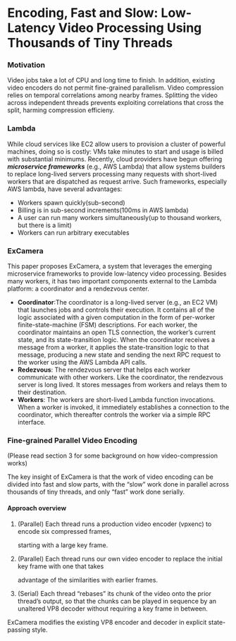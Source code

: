 # Encoding, Fast and Slow: Low-Latency Video Processing Using Thousands of Tiny Threads

### Motivation

Video jobs take a lot of CPU and long time to finish. In addition, existing video encoders do not permit fine-grained parallelism. Video compression relies on temporal correlations among nearby frames. Splitting the video across independent threads prevents exploiting correlations that cross the split, harming compression efficieny. 

### Lambda

While cloud services like EC2 allow users to provision a cluster of powerful machines, doing so is costly: VMs take minutes to start and usage is billed with substantial minimums. Recently, cloud providers have begun offering _**microservice frameworks**_ \(e.g., AWS Lambda\) that allow systems builders to replace long-lived servers processing many requests with short-lived workers that are dispatched as request arrive. Such frameworks, especially AWS lambda, have several advantages: 

* Workers spawn quickly\(sub-second\)
* Billing is in sub-second increments\(100ms in AWS lambda\)
* A user can run many workers simultaneously\(up to thousand workers, but there is a limit\)
* Workers can run arbitrary executables

### ExCamera

This paper proposes ExCamera, a system that leverages the emerging microservice frameworks to provide low-latency video processing. Besides many workers, it has two important components external to the Lambda platform: a coordinator and a rendezvous center.

* **Coordinator**:The coordinator is a long-lived server \(e.g., an EC2 VM\) that launches jobs and controls their execution. It contains all of the logic associated with a given computation in the form of per-worker finite-state-machine \(FSM\) descriptions. For each worker, the coordinator maintains an open TLS connection, the worker’s current state, and its state-transition logic. When the coordinator receives a message from a worker, it applies the state-transition logic to that message, producing a new state and sending the next RPC request to the worker using the AWS Lambda API calls. 
* **Redezvous**: The rendezvous server that helps each worker communicate with other workers. Like the coordinator, the rendezvous server is long lived. It stores messages from workers and relays them to their destination. 
* **Workers**: The workers are short-lived Lambda function invocations. When a worker is invoked, it immediately establishes a connection to the coordinator, which thereafter controls the worker via a simple RPC interface.

### Fine-grained Parallel Video Encoding

\(Please read section 3 for some background on how video-compression works\)

The key insight of ExCamera is that the work of video encoding can be divided into fast and slow parts, with the “slow” work done in parallel across thousands of tiny threads, and only “fast” work done serially. 

#### Approach overview

1. \(Parallel\) Each thread runs a production video encoder \(vpxenc\) to encode six compressed frames,

   starting with a large key frame.

2. \(Parallel\) Each thread runs our own video encoder to replace the initial key frame with one that takes

   advantage of the similarities with earlier frames.

3. \(Serial\) Each thread “rebases” its chunk of the video onto the prior thread’s output, so that the chunks can be played in sequence by an unaltered VP8 decoder without requiring a key frame in between.

ExCamera modifies the existing VP8 encoder and decoder in explicit state-passing style. 

####  

